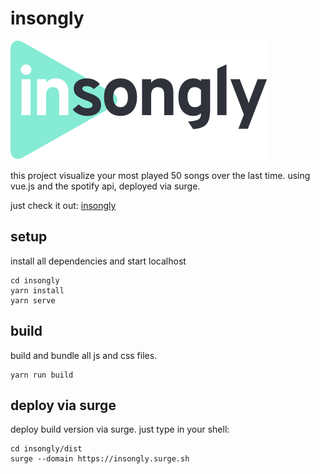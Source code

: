 # insongly
![in songly](https://github.com/k-pusch/insongly/blob/master/insongly/images/insongly_klein.png "insongly")
<br>

this project visualize your most played 50 songs over the last time.
using vue.js and the spotify api, deployed via surge.

just check it out: [insongly](https://insongly.surge.sh)

## setup
install all dependencies and start localhost

```
cd insongly
yarn install
yarn serve

```

## build
build and bundle all js and css files.

```
yarn run build
```

## deploy via surge
deploy build version via surge. just type in your shell:
```
cd insongly/dist
surge --domain https://insongly.surge.sh
```
